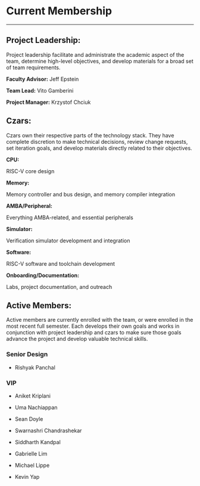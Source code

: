 # Current Membership

---

## Project Leadership:

Project leadership facilitate and administrate the academic aspect of the team,
determine high-level objectives, and develop materials for a broad set of
team requirements.

**Faculty Advisor:** Jeff Epstein

**Team Lead:** Vito Gamberini

**Project Manager:** Krzystof Chciuk

## Czars:

Czars own their respective parts of the technology stack. They have complete
discretion to make technical decisions, review change requests, set iteration
goals, and develop materials directly related to their objectives.

**CPU:**

RISC-V core design

**Memory:**

Memory controller and bus design, and memory compiler integration

**AMBA/Peripheral:**

Everything AMBA-related, and essential peripherals

**Simulator:**

Verification simulator development and integration

**Software:**

RISC-V software and toolchain development

**Onboarding/Documentation:**

Labs, project documentation, and outreach

## Active Members:

Active members are currently enrolled with the team, or were enrolled in the
most recent full semester. Each develops their own goals and works in
conjunction with project leadership and czars to make sure those goals advance
the project and develop valuable technical skills.

### Senior Design

* Rishyak Panchal

### VIP

* Aniket Kriplani

* Uma Nachiappan

* Sean Doyle

* Swarnashri Chandrashekar

* Siddharth Kandpal

* Gabrielle Lim

* Michael Lippe

* Kevin Yap
